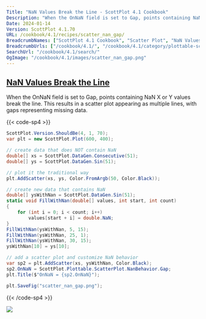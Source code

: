 ```yaml
---
Title: "NaN Values Break the Line - ScottPlot 4.1 Cookbook"
Description: "When the OnNaN field is set to Gap, points containing NaN X or Y values break the line. This results in a scatter plot appearing as multiple lines, with gaps representing missing data."
Date: 2024-01-14
Version: ScottPlot 4.1.70
URL: /cookbook/4.1/recipes/scatter_nan_gap/
BreadcrumbNames: ["ScottPlot 4.1 Cookbook", "Scatter Plot", "NaN Values Break the Line"]
BreadcrumbUrls: ["/cookbook/4.1/", "/cookbook/4.1/category/plottable-scatter-plot", "/cookbook/4.1/recipes/scatter_nan_gap/"]
SearchUrl: "/cookbook/4.1/search/"
OgImage: "/cookbook/4.1/images/scatter_nan_gap.png"
---
```


<h2><a id='nan-values-break-the-line' href='/cookbook/4.1/recipes/scatter_nan_gap/'>NaN Values Break the Line</a></h2>

When the OnNaN field is set to Gap, points containing NaN X or Y values break the line. This results in a scatter plot appearing as multiple lines, with gaps representing missing data.

{{< code-sp4 >}}

```cs
ScottPlot.Version.ShouldBe(4, 1, 70);
var plt = new ScottPlot.Plot(600, 400);

// create data that does NOT contain NaN
double[] xs = ScottPlot.DataGen.Consecutive(51);
double[] ys = ScottPlot.DataGen.Sin(51);

// plot it the traditional way
plt.AddScatter(xs, ys, Color.FromArgb(50, Color.Black));

// create new data that contains NaN
double[] ysWithNan = ScottPlot.DataGen.Sin(51);
static void FillWithNan(double[] values, int start, int count)
{
    for (int i = 0; i < count; i++)
        values[start + i] = double.NaN;
}
FillWithNan(ysWithNan, 5, 15);
FillWithNan(ysWithNan, 25, 1);
FillWithNan(ysWithNan, 30, 15);
ysWithNan[10] = ys[10];

// add a scatter plot and customize NaN behavior
var sp2 = plt.AddScatter(xs, ysWithNan, Color.Black);
sp2.OnNaN = ScottPlot.Plottable.ScatterPlot.NanBehavior.Gap;
plt.Title($"OnNaN = {sp2.OnNaN}");

plt.SaveFig("scatter_nan_gap.png");
```

{{< /code-sp4 >}}

<img src='../../images/scatter_nan_gap.png' class='d-block mx-auto my-5' />


